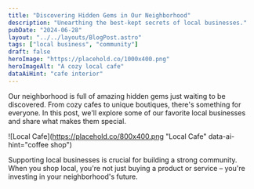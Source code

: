 ```yaml
---
title: "Discovering Hidden Gems in Our Neighborhood"
description: "Unearthing the best-kept secrets of local businesses."
pubDate: "2024-06-28"
layout: "../../layouts/BlogPost.astro"
tags: ["local business", "community"]
draft: false
heroImage: "https://placehold.co/1000x400.png"
heroImageAlt: "A cozy local cafe"
dataAiHint: "cafe interior"
---
```


Our neighborhood is full of amazing hidden gems just waiting to be discovered. From cozy cafes to unique boutiques, there's something for everyone. In this post, we'll explore some of our favorite local businesses and share what makes them special.

![Local Cafe](https://placehold.co/800x400.png "Local Cafe" data-ai-hint="coffee shop")

Supporting local businesses is crucial for building a strong community. When you shop local, you're not just buying a product or service – you're investing in your neighborhood's future.

